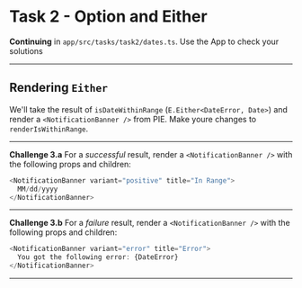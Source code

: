 # Task 2 - Option and Either

**Continuing** in `app/src/tasks/task2/dates.ts`.
Use the App to check your solutions

---

## Rendering `Either`

We'll take the result of `isDateWithinRange` (`E.Either<DateError, Date>`) and render a `<NotificationBanner />` from PIE.
Make youre changes to `renderIsWithinRange`.

---

**Challenge 3.a**
For a _successful_ result, render a `<NotificationBanner />` with the following props and children:

```typescript
<NotificationBanner variant="positive" title="In Range">
  MM/dd/yyyy
</NotificationBanner>
```

---

**Challenge 3.b**
For a _failure_ result, render a `<NotificationBanner />` with the following props and children:

```typescript
<NotificationBanner variant="error" title="Error">
  You got the following error: {DateError}
</NotificationBanner>
```

---
